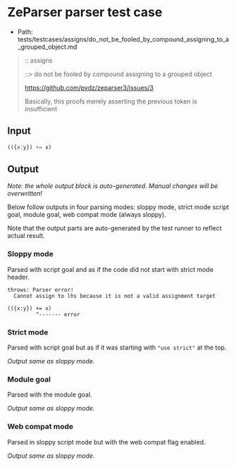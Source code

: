 # ZeParser parser test case

- Path: tests/testcases/assigns/do_not_be_fooled_by_compound_assigning_to_a_grouped_object.md

> :: assigns
>
> ::> do not be fooled by compound assigning to a grouped object
>
> https://github.com/pvdz/zeparser3/issues/3
>
> Basically, this proofs merely asserting the previous token is insufficient

## Input

`````js
(({x:y}) += x)
`````

## Output

_Note: the whole output block is auto-generated. Manual changes will be overwritten!_

Below follow outputs in four parsing modes: sloppy mode, strict mode script goal, module goal, web compat mode (always sloppy).

Note that the output parts are auto-generated by the test runner to reflect actual result.

### Sloppy mode

Parsed with script goal and as if the code did not start with strict mode header.

`````
throws: Parser error!
  Cannot assign to lhs because it is not a valid assignment target

(({x:y}) += x)
         ^------- error
`````

### Strict mode

Parsed with script goal but as if it was starting with `"use strict"` at the top.

_Output same as sloppy mode._

### Module goal

Parsed with the module goal.

_Output same as sloppy mode._

### Web compat mode

Parsed in sloppy script mode but with the web compat flag enabled.

_Output same as sloppy mode._
